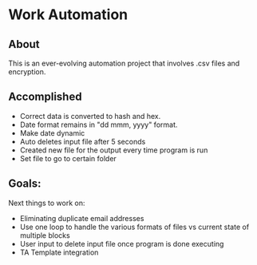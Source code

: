 # Work Automation

## About 

This is an ever-evolving automation project that involves .csv files and encryption.
<br>

## Accomplished
* Correct data is converted to hash and hex. 
* Date format remains in "dd mmm, yyyy" format.
* Make date dynamic
* Auto deletes input file after 5 seconds
* Created new file for the output every time program is run
* Set file to go to certain folder
## Goals: 

Next things to work on:
* Eliminating duplicate email addresses
* Use one loop to handle the various formats of files vs current state of multiple blocks
* User input to delete input file once program is done executing
* TA Template integration